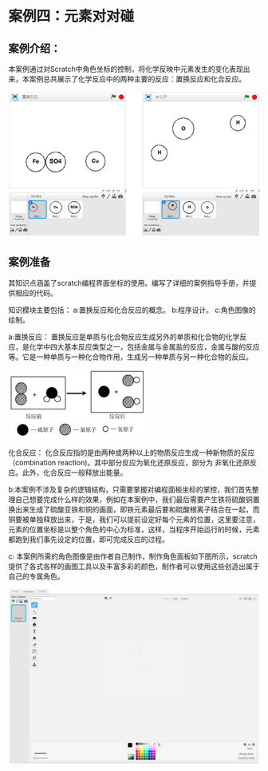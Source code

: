 # 案例四：元素对对碰

## 案例介绍：
本案例通过对Scratch中角色坐标的控制，将化学反映中元素发生的变化表现出来，本案例总共展示了化学反应中的两种主要的反应：置换反应和化合反应。

![](/assets/anlifour-one.png)

## 案例准备
其知识点涵盖了scratch编程界面坐标的使用。编写了详细的案例指导手册，并提供相应的代码。

知识模块主要包括：
a:置换反应和化合反应的概念。
b:程序设计。
c:角色图像的绘制。

a:置换反应：
置换反应是单质与化合物反应生成另外的单质和化合物的化学反应，是化学中四大基本反应类型之一，包括金属与金属盐的反应，金属与酸的反应等。它是一种单质与一种化合物作用，生成另一种单质与另一种化合物的反应。

![](/assets/anlifour-two.png)

化合反应：
化合反应指的是由两种或两种以上的物质反应生成一种新物质的反应（combination reaction)。其中部分反应为氧化还原反应，部分为 非氧化还原反应。此外，化合反应一般释放出能量。 

b:本案例不涉及复杂的逻辑结构，只需要掌握对编程面板坐标的掌控，我们首先整理自己想要完成什么样的效果，例如在本案例中，我们最后需要产生铁将硫酸铜置换出来生成了硫酸亚铁和铜的画面，即铁元素最后要和硫酸根离子结合在一起，而铜要被单独释放出来，于是，我们可以提前设定好每个元素的位置，这里要注意，元素的位置坐标是以整个角色的中心为标准，这样，当程序开始运行的时候，元素都跑到我们事先设定的位置，即可完成反应的过程。

c: 本案例所需的角色图像是由作者自己制作，制作角色面板如下图所示，scratch提供了各式各样的画图工具以及丰富多彩的颜色，制作者可以使用这些创造出属于自己的专属角色。

![](/assets/anlifour-three.png)
